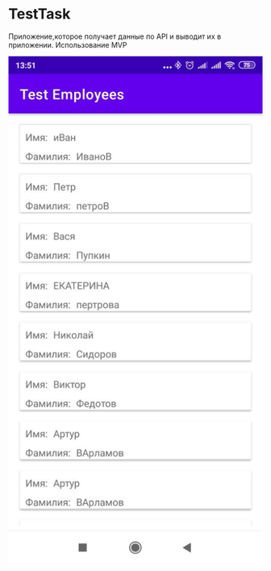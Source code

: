 # TestTask

Приложение,которое получает данные по API и выводит их в приложении.
Использование MVP

![](des.jpg)
